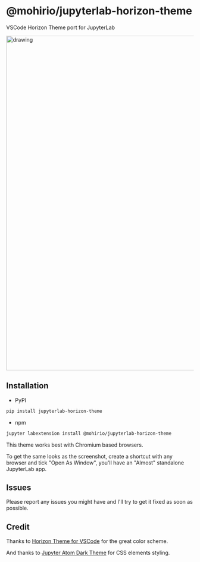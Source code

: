 # @mohirio/jupyterlab-horizon-theme

VSCode Horizon Theme port for JupyterLab

<img src="https://user-images.githubusercontent.com/29782314/69231444-6d1be500-0bcc-11ea-9bf6-635e425d69df.png" alt="drawing" width="900"/>


## Installation

- PyPI
```bash
pip install jupyterlab-horizon-theme
```

- npm
```bash
jupyter labextension install @mohirio/jupyterlab-horizon-theme
```

This theme works best with Chromium based browsers.

To get the same looks as the screenshot, create a shortcut with any browser
and tick "Open As Window", you'll have an "Almost" standalone JupyterLab app.

## Issues
Please report any issues you might have and I'll try to get it fixed as soon as possible.

## Credit

Thanks to [Horizon Theme for VSCode](https://horizontheme.com) for the great color scheme.

And thanks to [Jupyter Atom Dark Theme](https://github.com/BurglarBenson/Jupyter-Atom-Dark-Theme) for CSS elements styling.
